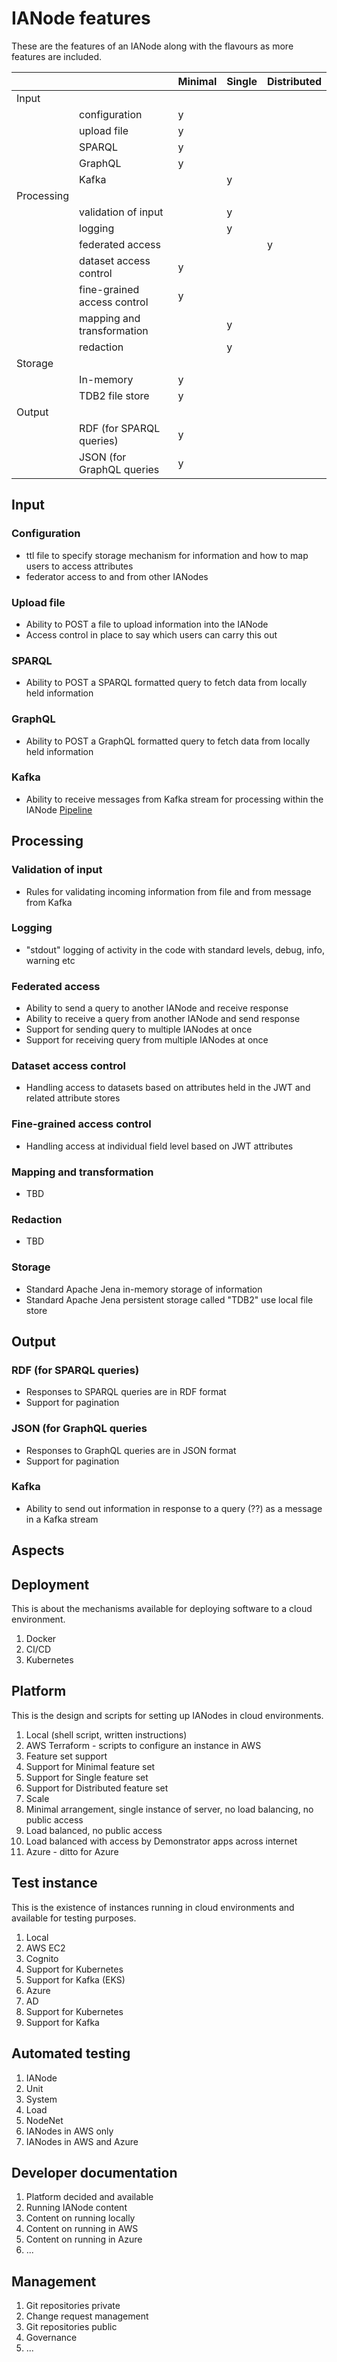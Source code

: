# IANode features
These are the features of an IANode along with the flavours as more features are included.

|            |                             | Minimal | Single | Distributed |
|------------|-----------------------------|---------|--------|-------------|
| Input      |                             |         |        |             |
|            | configuration               | y       |        |
|            | upload file                 | y       |
|            | SPARQL                      | y       |
|            | GraphQL                     | y       |
|            | Kafka                       |         | y      |
| Processing |
|            | validation of input         |         | y      |
|            | logging                     |         | y      |
|            | federated access            |         |        | y           |
|            | dataset access control      | y       |
|            | fine-grained access control | y       |
|            | mapping and transformation  |         | y      |
|            | redaction                   |         | y      |
| Storage    |
|            | In-memory                   | y       |
|            | TDB2 file store             | y       |
| Output     |
|            | RDF (for SPARQL queries)    | y       |
|            | JSON (for GraphQL queries   | y       |

## Input
### Configuration
* ttl file to specify storage mechanism for information and how to map users to access attributes
* federator access to and from other IANodes
### Upload file
* Ability to POST a file to upload information into the IANode
* Access control in place to say which users can carry this out
### SPARQL
* Ability to POST a SPARQL formatted query to fetch data from locally held information
### GraphQL
* Ability to POST a GraphQL formatted query to fetch data from locally held information
### Kafka
* Ability to receive messages from Kafka stream for processing within the IANode
  [Pipeline](IANode/Pipeline.md)

## Processing
### Validation of input
* Rules for validating incoming information from file and from message from Kafka
### Logging
* "stdout" logging of activity in the code with standard levels, debug, info, warning etc
### Federated access
* Ability to send a query to another IANode and receive response
* Ability to receive a query from another IANode and send response
* Support for sending query to multiple IANodes at once
* Support for receiving query from multiple IANodes at once
### Dataset access control
* Handling access to datasets based on attributes held in the JWT and related attribute stores
### Fine-grained access control
* Handling access at individual field level based on JWT attributes
### Mapping and transformation
* TBD
### Redaction
* TBD
### Storage
* Standard Apache Jena in-memory storage of information
* Standard Apache Jena persistent storage called "TDB2" use local file store

## Output
### RDF (for SPARQL queries)
* Responses to SPARQL queries are in RDF format
* Support for pagination
### JSON (for GraphQL queries
* Responses to GraphQL queries are in JSON format
* Support for pagination
### Kafka
* Ability to send out information in response to a query (??) as a message in a Kafka stream

## Aspects

## Deployment
This is about the mechanisms available for deploying software to a cloud environment.
1. Docker
1. CI/CD
1. Kubernetes

## Platform
This is the design and scripts for setting up IANodes in cloud environments.
1. Local (shell script, written instructions)
1. AWS Terraform - scripts to configure an instance in AWS
1. Feature set support
  1. Support for Minimal feature set
  1. Support for Single feature set
  1. Support for Distributed feature set
1. Scale
  1. Minimal arrangement, single instance of server, no load balancing, no public access
  1. Load balanced, no public access
  1. Load balanced with access by Demonstrator apps across internet
1. Azure - ditto for Azure

## Test instance
This is the existence of instances running in cloud environments and available for testing purposes.
1. Local
1. AWS EC2
1. Cognito
1. Support for Kubernetes
1. Support for Kafka (EKS)
1. Azure
1. AD
1. Support for Kubernetes
1. Support for Kafka

## Automated testing
1. IANode
1. Unit
1. System
1. Load
1. NodeNet
1. IANodes in AWS only
1. IANodes in AWS and Azure

## Developer documentation
1. Platform decided and available
1. Running IANode content
1. Content on running locally
1. Content on running in AWS
1. Content on running in Azure
1. ...

## Management
1. Git repositories private
1. Change request management
1. Git repositories public
1. Governance
1. ...


